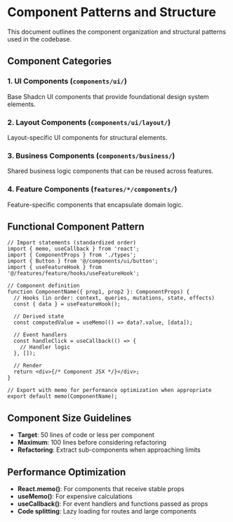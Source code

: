 # Component Patterns and Structure

This document outlines the component organization and structural patterns used in the codebase.

## Component Categories

### 1. UI Components (`components/ui/`)

Base Shadcn UI components that provide foundational design system elements.

### 2. Layout Components (`components/ui/layout/`)

Layout-specific UI components for structural elements.

### 3. Business Components (`components/business/`)

Shared business logic components that can be reused across features.

### 4. Feature Components (`features/*/components/`)

Feature-specific components that encapsulate domain logic.

## Functional Component Pattern

```tsx
// Import statements (standardized order)
import { memo, useCallback } from 'react';
import { ComponentProps } from './types';
import { Button } from '@/components/ui/button';
import { useFeatureHook } from '@/features/feature/hooks/useFeatureHook';

// Component definition
function ComponentName({ prop1, prop2 }: ComponentProps) {
  // Hooks (in order: context, queries, mutations, state, effects)
  const { data } = useFeatureHook();

  // Derived state
  const computedValue = useMemo(() => data?.value, [data]);

  // Event handlers
  const handleClick = useCallback(() => {
    // Handler logic
  }, []);

  // Render
  return <div>{/* Component JSX */}</div>;
}

// Export with memo for performance optimization when appropriate
export default memo(ComponentName);
```

## Component Size Guidelines

- **Target**: 50 lines of code or less per component
- **Maximum**: 100 lines before considering refactoring
- **Refactoring**: Extract sub-components when approaching limits

## Performance Optimization

- **React.memo()**: For components that receive stable props
- **useMemo()**: For expensive calculations
- **useCallback()**: For event handlers and functions passed as props
- **Code splitting**: Lazy loading for routes and large components
